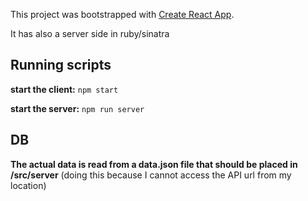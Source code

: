 This project was bootstrapped with [Create React App](https://github.com/facebook/create-react-app).

It has also a server side in ruby/sinatra
 
## Running scripts

**start the client:** `npm start`

**start the server:** `npm run server`

## DB

**The actual data is read from a data.json file that should be placed in /src/server** (doing this because I cannot access the API url from my location)